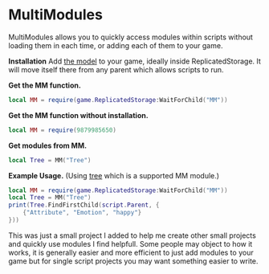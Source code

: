 # **MultiModules**
MultiModules allows you to quickly access modules within scripts without loading them in each time, or adding each of them to your game.

**Installation**
Add [the model](https://www.roblox.com/library/9879985650/MultiModules) to your game, ideally inside ReplicatedStorage. It will move itself there from any parent which allows scripts to run.

**Get the MM function.**
```lua
local MM = require(game.ReplicatedStorage:WaitForChild("MM"))
```
**Get the MM function without installation.**
```lua
local MM = require(9879985650)
```

**Get modules from MM.**
```lua
local Tree = MM("Tree")
```
**Example Usage.**
(Using [tree](https://github.com/SetAsync/Tree) which is a supported MM module.)
```lua
local MM = require(game.ReplicatedStorage:WaitForChild("MM"))
local Tree = MM("Tree")
print(Tree.FindFirstChild(script.Parent, {
	{"Attribute", "Emotion", "happy"}
}))
```

This was just a small project I added to help me create other small projects and quickly use modules I find helpfull.
Some people may object to how it works, it is generally easier and more efficient to just add modules to your game but for single script projects you may want something easier to write.
